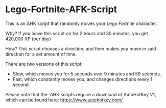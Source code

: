 # Lego-Fortnite-AFK-Script
This is an AHK script that randomly moves your Lego Fortnite character.

Why?
If you leave this script on for 2 hours and 30 minutes, you get 420,000 XP (per day)

How?
This script chooses a direction, and then makes you move in said direction for a set amount of time.

There are two versions of this script:
- Slow, which moves you for 5 seconds ever 9 minutes and 59 seconds.
- Fast, which constantly moves you, and changes directions every 1 second.

Please note that the .AHK scripts require a download of AutoHotKey V1, which can be found here: https://www.autohotkey.com/
